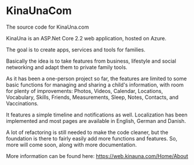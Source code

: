 # KinaUnaCom

The source code for KinaUna.com

KinaUna is an ASP.Net Core 2.2 web application, hosted on Azure.

The goal is to create apps, services and tools for families.

Basically the idea is to take features from business, lifestyle and social networking and adapt them to private family tools.

As it has been a one-person project so far, the features are limited to some basic functions for managing and sharing a child's information, with room for plenty of improvements:
Photos, Videos, Calendar, Locations, Vocabulary, Skills, Friends, Measurements, Sleep, Notes, Contacts, and Vaccinations.

It features a simple timeline and notifications as well.
Localization has been implemented and most pages are available in English, German and Danish.

A lot of refactoring is still needed to make the code cleaner, but the foundation is there to fairly easily add more functions and features.
So, more will come soon, along with more documentation.

More information can be found here: https://web.kinauna.com/Home/About
